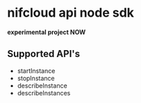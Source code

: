# nifcloud api node sdk

**experimental project NOW**

## Supported API's

- startInstance
- stopInstance
- describeInstance
- describeInstances


